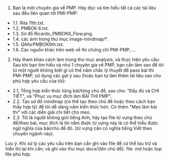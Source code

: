 1. Bạn là một chuyên gia về PMP. Hãy đọc và tìm hiểu tất cả các tài liệu sau đều liên quan tới PMI-PMP:
- 1.1. Rita 11th.txt.
- 1.2. PMBOK 6.txt.
- 1.3. Sơ đồ Ricardo_PMBOK6_Flow.png.
- 1.4. các ảnh trong thư mục image-mindmap/*.
- 1.5. QAforPMBOK6th.txt.
- 1.6.  Các nguồn khác trên web về thi chứng chỉ PMI-PMP,....
2. Hãy tham khảo cách làm trong thư mục analysis, và thực hiện yêu cầu:
Sau khi bạn tìm hiểu và như 1 chuyên gia về PMP, bạn cần làm sao để tôi từ một người không biết gì có thể nắm chắc lý thuyết để pass bài thì PMI-PMP, sử dụng các gợi ý sau (hoặc bạn tự làm thêm tài liệu sao cho phù hợp yêu cầu của tôi):
- 2.1. Tổng hợp kiến thức từng bài/từng chủ đề, sao cho: "Đầy đủ và CHI TIẾT", và "Phục vụ mục đích làm BÀI THI PMP".
- 2.2. Tạo sơ đồ mindmap (có thể tạo theo chủ đề hoặc theo cách bạn thấy hợp lý) để tôi dễ dàng nắm kiến thức hơn. Có thêm "Mẹo làm bài thi" với các diễn giải chi tiết cho mẹo.
- 2.3. Tôi là người không giỏi tiếng Anh, hãy tạo file từ vựng theo chủ đề/theo bài, mục đích là tôi nắm được từ vựng này là có thể hiểu được ngữ nghĩa của bài/chủ đề đó. (từ vựng cần có nghĩa tiếng Viết theo chuyên ngành này).

Lưu ý: Khi xử lý các yêu cầu trên bạn cần ghi vào file để có thể lưu trữ và hiển thị lại khi cần; và ghi vào thư mục docs/{tên chủ đề}. file .md hoặc loại file phù hợp.
